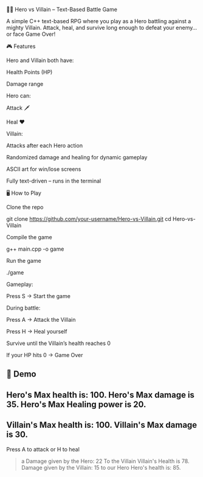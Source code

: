 🦸‍♂️ Hero vs Villain – Text-Based Battle Game

A simple C++ text-based RPG where you play as a Hero battling against a mighty Villain.
Attack, heal, and survive long enough to defeat your enemy… or face Game Over!

🎮 Features

Hero and Villain both have:

Health Points (HP)

Damage range

Hero can:

Attack 🗡️

Heal ❤️

Villain:

Attacks after each Hero action

Randomized damage and healing for dynamic gameplay

ASCII art for win/lose screens

Fully text-driven – runs in the terminal

🖥️ How to Play

Clone the repo

git clone https://github.com/your-username/Hero-vs-Villain.git
cd Hero-vs-Villain


Compile the game

g++ main.cpp -o game


Run the game

./game


Gameplay:

Press S → Start the game

During battle:

Press A → Attack the Villain

Press H → Heal yourself

Survive until the Villain’s health reaches 0

If your HP hits 0 → Game Over

📸 Demo
----------------------------------------------------------
Hero's Max health is: 100.
Hero's Max damage is 35.
Hero's Max Healing power is 20.
----------------------------------------------------------
Villain's Max health is: 100.
Villain's Max damage is 30.
----------------------------------------------------------

Press A to attack or H to heal
> a
Damage given by the Hero: 22 To the Villain
Villain's Health is 78.
Damage given by the Villain: 15 to our Hero
Hero's health is: 85.
